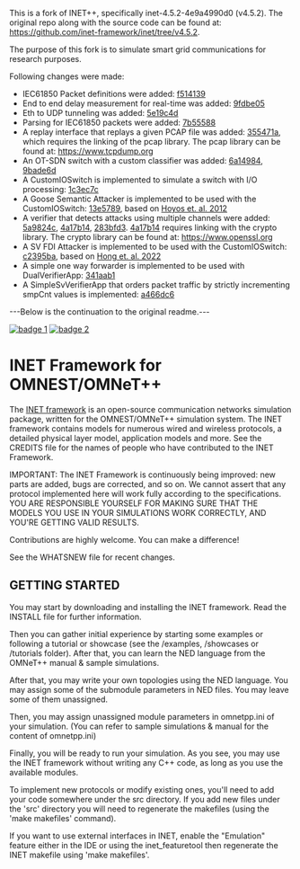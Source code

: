 This is a fork of INET++, specifically inet-4.5.2-4e9a4990d0 (v4.5.2). The original repo along with the source code can be found at: https://github.com/inet-framework/inet/tree/v4.5.2.

The purpose of this fork is to simulate smart grid communications for research purposes.

Following changes were made:
- IEC61850 Packet definitions were added: [f514139](https://github.com/DBC201/inet_smartgrid/commit/f51413969c9b804d31eeb5c31e91db6a4acd599d)
- End to end delay measurement for real-time was added: [9fdbe05](https://github.com/DBC201/inet_smartgrid/commit/9fdbe05f3f602b8e29e7ff87ac30c815bb20f482)
- Eth to UDP tunneling was added: [5e19c4d](https://github.com/DBC201/inet_smartgrid/commit/5e19c4d415425d8f4c89eedffcebbb13c7844dd3)
- Parsing for IEC61850 packets were added: [7b55588](https://github.com/DBC201/inet_smartgrid/commit/7b55588384fb46ef756b185a36cfcc3ab595908c)
- A replay interface that replays a given PCAP file was added: [355471a](https://github.com/DBC201/inet_smartgrid/commit/355471a6cd545e87eeafb86bf29199617ec3adea), which requires the linking of the pcap library. The pcap library can be found at: https://www.tcpdump.org
- An OT-SDN switch with a custom classifier was added: [6a14984](https://github.com/DBC201/inet_smartgrid/commit/6a1498400414ef1ced42d532f785d0464aa79c7a), [9bade6d](https://github.com/DBC201/inet_smartgrid/commit/9bade6df398ebccee6bdc468ea1f480a1bf1a863)
- A CustomIOSwitch is implemented to simulate a switch with I/O processing: [1c3ec7c](https://github.com/DBC201/inet_smartgrid/commit/1c3ec7cb2ec0394640a5202acd209e06ad7223a4)
- A Goose Semantic Attacker is implemented to be used with the CustomIOSwitch: [13e5789](https://github.com/DBC201/inet_smartgrid/commit/13e5789ae40213e6b9a35865ce84b10b25c44a1a), based on [Hoyos et. al. 2012](https://ieeexplore.ieee.org/document/6477809)
- A verifier that detects attacks using multiple channels were added: [5a9824c](https://github.com/DBC201/inet_smartgrid/commit/5a9824c0996488ab286bd60357f201da0f7a947a), [4a17b14](https://github.com/DBC201/inet_smartgrid/commit/4a17b14a575947c5ba69c8c9b340fddd48d5fa7b), [283bfd3](https://github.com/DBC201/inet_smartgrid/commit/283bfd32c9939c4d4838242275e85e2fca8c05a9). [4a17b14](https://github.com/DBC201/inet_smartgrid/commit/4a17b14a575947c5ba69c8c9b340fddd48d5fa7b) requires linking with the crypto library. The crypto library can be found at: https://www.openssl.org
- A SV FDI Attacker is implemented to be used with the CustomIOSwitch: [c2395ba](https://github.com/DBC201/inet_smartgrid/commit/c2395baace25663f3e3f032a88fc2b11cfc4bf77), based on [Hong et. al. 2022](https://ieeexplore.ieee.org/document/9361308)
- A simple one way forwarder is implemented to be used with DualVerifierApp: [341aab1](https://github.com/DBC201/inet_smartgrid/commit/341aab188b5fd1caf35826932f5af64c5e51fb1f)
- A SimpleSvVerifierApp that orders packet traffic by strictly incrementing smpCnt values is implemented: [a466dc6](https://github.com/DBC201/inet_smartgrid/commit/a466dc61c2b44dfd81143f4793ff7ce6cc4cd772)

---Below is the continuation to the original readme.---

[![badge 1][badge-1]][1] [![badge 2][badge-2]][2]

INET Framework for OMNEST/OMNeT++
=================================

The [INET framework](https://inet.omnetpp.org) is an open-source communication networks
simulation package, written for the OMNEST/OMNeT++ simulation system. The INET
framework contains models for numerous wired and wireless protocols, a detailed
physical layer model, application models and more. See the CREDITS file for the
names of people who have contributed to the INET Framework.

IMPORTANT: The INET Framework is continuously being improved: new parts
are added, bugs are corrected, and so on. We cannot assert that any protocol
implemented here will work fully according to the specifications. YOU ARE
RESPONSIBLE YOURSELF FOR MAKING SURE THAT THE MODELS YOU USE IN YOUR SIMULATIONS
WORK CORRECTLY, AND YOU'RE GETTING VALID RESULTS.

Contributions are highly welcome. You can make a difference!

See the WHATSNEW file for recent changes.


GETTING STARTED
---------------
You may start by downloading and installing the INET framework. Read the INSTALL
file for further information.

Then you can gather initial experience by starting some examples or following a
tutorial or showcase (see the /examples, /showcases or /tutorials folder).
After that, you can learn the NED language from the OMNeT++ manual & sample
simulations.

After that, you may write your own topologies using the NED language. You may
assign some of the submodule parameters in NED files. You may leave some of
them unassigned.

Then, you may assign unassigned module parameters in omnetpp.ini of your
simulation. (You can refer to sample simulations & manual for the content of
omnetpp.ini)

Finally, you will be ready to run your simulation. As you see, you may use
the INET framework without writing any C++ code, as long as you use the
available modules.

To implement new protocols or modify existing ones, you'll need to add your
code somewhere under the src directory. If you add new files under the 'src'
directory you will need to regenerate the makefiles (using the 'make makefiles'
command).

If you want to use external interfaces in INET, enable the "Emulation" feature
either in the IDE or using the inet_featuretool then regenerate the INET makefile
using 'make makefiles'.


[badge-1]: https://github.com/inet-framework/inet/workflows/Build%20and%20tests/badge.svg?branch=master
[badge-2]: https://github.com/inet-framework/inet/workflows/Feature%20tests/badge.svg?branch=master

[1]: https://github.com/inet-framework/inet/actions?query=workflow%3A%22Build+and+tests%22
[2]: https://github.com/inet-framework/inet/actions?query=workflow%3A%22Feature+tests%22
